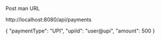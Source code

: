 
Post man URL

http://localhost:8080/api/payments

{
  "paymentType": "UPI",
  "upiId": "user@upi",
  "amount": 500
}
